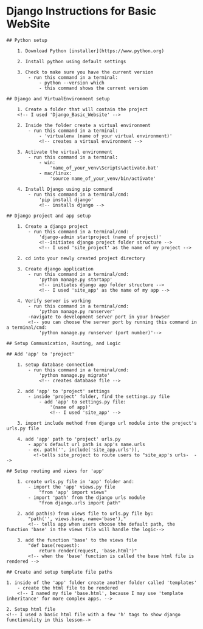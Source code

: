 # Django Instructions for Basic WebSite 

    ## Python setup
        
        1. Download Python [installer](https://www.python.org)
        
        2. Install python using default settings
        
        3. Check to make sure you have the current version
            - run this command in a terminal: 
                - python --version which
                - this command shows the current version

    ## Django and VirtualEnvironment setup
        
        1. Create a folder that will contain the project
        <!-- I used 'Django_Basic_Website' -->
        
        2. Inside the folder create a virtual environment
            - run this command in a terminal: 
                - 'virtualenv (name of your virtual environment)'
                <!-- creates a virtual environment -->
        
        3. Activate the virtual environment
            - run this command in a terminal: 
                - win: 
                    'name_of_your_venv\Scripts\activate.bat'
                - mac/linux:
                    'source name_of_your_venv/bin/activate'
                
        4. Install Django using pip command
            - run this command in a terminal/cmd: 
                'pip install django'
                <!-- installs django -->

    ## Django project and app setup
        
        1. Create a django project
            - run this command in a terminal/cmd:
                'django-admin startproject (name of project)'
                <!--initiates django project folder structure -->
                <!-- I used 'site_project' as the name of my project -->
        
        2. cd into your newly created project directory

        3. Create django application
            - run this command in a terminal/cmd:
                'python manage.py startapp'
                <!-- initiates django app folder structure -->
                <!-- I used 'site_app' as the name of my app -->
        
        4. Verify server is working
            - run this command in a terminal/cmd:
                'python manage.py runserver'
            -navigate to development server port in your browser
            <!-- you can choose the server port by running this command in a terminal/cmd:
                'python manage.py runserver (port number)'-->

    ## Setup Communication, Routing, and Logic

    ## Add 'app' to 'project'

        1. setup database connection
            - run this command in a terminal/cmd:
                'python manage.py migrate'  
                <!-- creates database file -->

        2. add 'app' to 'project' settings
            - inside 'project' folder, find the settings.py file
                - add 'app' to settings.py file:
                    '(name of app)'
                    <!-- I used 'site_app' -->
        
        3. import include method from django url module into the project's urls.py file
        
        4. add 'app' path to 'project' urls.py
            - app's default url path is app's name.urls
            - ex. path('', include('site_app.urls')),
              <!-tells site_project to route users to "site_app's urls-  -->
        
    ## Setup routing and views for 'app'

        1. create urls.py file in 'app' folder and:
            - import the 'app' views.py file
                "from 'app' import views"  
            - import 'path' from the django urls module
                "from django.urls import path"
        
        2. add path(s) from views file to urls.py file by:
            "path('', views.base, name='base'),"
            <!-- tells app when users choose the default path, the function 'base' in the views file will handle the logic-->
        
        3. add the function 'base' to the views file
            "def base(request):
                return render(request, 'base.html')"
            <!-- when the 'base' function is called the base html file is rendered -->
        
    ## Create and setup template file paths

    1. inside of the 'app' folder create another folder called 'templates'
        - create the html file to be rendered
        <!-- I named my file 'base.html', because I may use 'template inheritance' for more complex apps. -->

    2. Setup html file
    <!-- I used a basic html file with a few 'h' tags to show django functionality in this lesson-->
